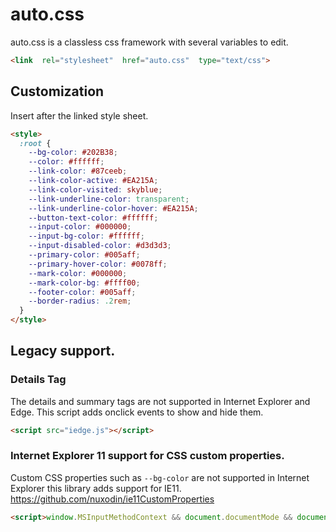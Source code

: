 # auto.css
auto.css is a classless css framework with several variables to edit.
```html
<link  rel="stylesheet"  href="auto.css"  type="text/css">
```
## Customization
Insert after the linked style sheet.
```html
<style>
  :root {
    --bg-color: #202B38;
    --color: #ffffff;
    --link-color: #87ceeb;
    --link-color-active: #EA215A;
    --link-color-visited: skyblue;
    --link-underline-color: transparent;
    --link-underline-color-hover: #EA215A;
    --button-text-color: #ffffff;
    --input-color: #000000;
    --input-bg-color: #ffffff;
    --input-disabled-color: #d3d3d3;
    --primary-color: #005aff;
    --primary-hover-color: #0078ff;
    --mark-color: #000000;
    --mark-color-bg: #ffff00;
    --footer-color: #005aff;
    --border-radius: .2rem;
  }
</style>
```

## Legacy support.
### Details Tag
The details and summary tags are not supported in Internet Explorer and Edge. This script adds onclick events to show and hide them.
```html
<script src="iedge.js"></script>
```
### Internet Explorer 11 support for CSS custom properties.
Custom CSS properties such as `--bg-color` are not supported in Internet Explorer this library adds support for IE11.
https://github.com/nuxodin/ie11CustomProperties
```html
<script>window.MSInputMethodContext && document.documentMode && document.write('<script src="https://cdn.jsdelivr.net/npm/ie11-custom-properties@3.1.0/ie11CustomProperties.js"><\x2fscript>');</script>
```